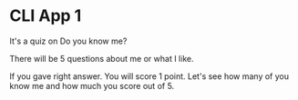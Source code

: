# CLI App 1

It's a quiz on Do you know me?

There will be 5 questions about me or what I like. 

If you gave right answer. You will score 1 point. Let's see how many of you know me and how much you score out of 5.
